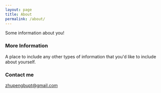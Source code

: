 ```yaml
---
layout: page
title: About
permalink: /about/
---
```


Some information about you!

### More Information

A place to include any other types of information that you'd like to include about yourself. 

### Contact me

[zhupengbupt@gmail.com](mailto:zhupengbupt@gmail.com)
